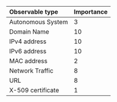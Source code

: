 |Observable type|Importance|
|:---|:---|
|Autonomous System|3|
|Domain Name|10|
|IPv4 address|10|
|IPv6 address|10|
|MAC address|2|
|Network Traffic|8|
|URL|8|
|X-509 certificate|1|

